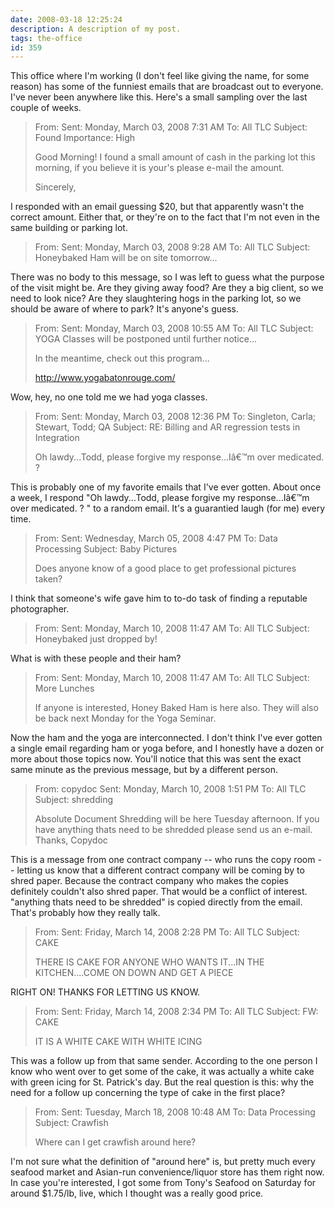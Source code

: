 ```yaml
---
date: 2008-03-18 12:25:24
description: A description of my post.
tags: the-office
id: 359
---
```

This office where I'm working (I don't feel like giving the name, for some reason) has some of the funniest emails that are broadcast out to everyone.  I've never been anywhere like this.  Here's a small sampling over the last couple of weeks.
<!--more-->
<BLOCKQUOTE>
From: 
Sent: Monday, March 03, 2008 7:31 AM
To: All TLC
Subject: Found
Importance: High

Good Morning!  I found a small amount of cash in the parking lot this morning, if you believe it is your's please e-mail the amount.

Sincerely,
</BLOCKQUOTE>

I responded with an email guessing $20, but that apparently wasn't the correct amount.  Either that, or they're on to the fact that I'm not even in the same building or parking lot.

<BLOCKQUOTE>
From:  
Sent: Monday, March 03, 2008 9:28 AM
To: All TLC
Subject: Honeybaked Ham will be on site tomorrow...
</BLOCKQUOTE>

There was no body to this message, so I was left to guess what the purpose of the visit might be.  Are they giving away food?  Are they a big client, so we need to look nice?  Are they slaughtering hogs in the parking lot, so we should be aware of where to park?  It's anyone's guess.

<BLOCKQUOTE>
From: 
Sent: Monday, March 03, 2008 10:55 AM
To: All TLC
Subject: YOGA Classes will be postponed until further notice...

In the meantime, check out this program...

http://www.yogabatonrouge.com/
</BLOCKQUOTE>

Wow, hey, no one told me we had yoga classes.  

<blockquote>
From: 
Sent: Monday, March 03, 2008 12:36 PM
To: Singleton, Carla; Stewart, Todd; QA
Subject: RE: Billing and AR regression tests in Integration

Oh lawdy...Todd, please forgive my response...Iâ€™m over medicated. ? 
</blockquote>

This is probably one of my favorite emails that I've ever gotten.  About once a week, I respond "Oh lawdy...Todd, please forgive my response...Iâ€™m over medicated. ? " to a random email.  It's a guarantied laugh (for me) every time.

<BLOCKQUOTE>
From: 
Sent: Wednesday, March 05, 2008 4:47 PM
To: Data Processing
Subject: Baby Pictures

Does anyone know of a good place to get professional pictures taken?
</BLOCKQUOTE>

I think that someone's wife gave him to to-do task of finding a reputable photographer.

<BLOCKQUOTE>
From:  
Sent: Monday, March 10, 2008 11:47 AM
To: All TLC
Subject: Honeybaked just dropped by!
</BLOCKQUOTE>

What is with these people and their ham?
 
<BLOCKQUOTE>
From:  
Sent: Monday, March 10, 2008 11:47 AM
To: All TLC
Subject: More Lunches

If anyone is interested, Honey Baked Ham is here also.  They will also be back next Monday for the Yoga Seminar.
</BLOCKQUOTE>

Now the ham and the yoga are interconnected.  I don't think I've ever gotten a single email regarding ham or yoga before, and I honestly have a dozen or more about those topics now.  You'll notice that this was sent the exact same minute as the previous message, but by a different person.

<BLOCKQUOTE>
From: copydoc 
Sent: Monday, March 10, 2008 1:51 PM
To: All TLC
Subject: shredding

Absolute Document Shredding will be here Tuesday afternoon. If you have anything thats need to be shredded please send us an e-mail. Thanks, Copydoc
</BLOCKQUOTE>

This is a message from one contract company -- who runs the copy room -- letting us know that a different contract company will be coming by to shred paper.  Because the contract company who makes the copies definitely couldn't also shred paper.  That would be a conflict of interest.  "anything thats need to be shredded" is copied directly from the email.  That's probably how they really talk.

<BLOCKQUOTE>
From:  
Sent: Friday, March 14, 2008 2:28 PM
To: All TLC
Subject: CAKE

THERE IS CAKE FOR ANYONE WHO WANTS IT...IN THE KITCHEN....COME ON DOWN AND GET A PIECE
</BLOCKQUOTE>

RIGHT ON!  THANKS FOR LETTING US KNOW.

<BLOCKQUOTE>
From:  
Sent: Friday, March 14, 2008 2:34 PM
To: All TLC
Subject: FW: CAKE

IT IS A WHITE CAKE WITH WHITE ICING
</BLOCKQUOTE>

This was a follow up from that same sender.  According to the one person I know who went over to get some of the cake, it was actually a white cake with green icing for St. Patrick's day.  But the real question is this:  why the need for a follow up concerning the type of cake in the first place?


<blockquote>
From: 
Sent: Tuesday, March 18, 2008 10:48 AM
To: Data Processing
Subject: Crawfish
 

Where can I get crawfish around here?
</blockquote>

I'm not sure what the definition of "around here" is, but pretty much every seafood market and Asian-run convenience/liquor store has them right now.  In case you're interested, I got some from Tony's Seafood on Saturday for around $1.75/lb, live, which I thought was a really good price.
